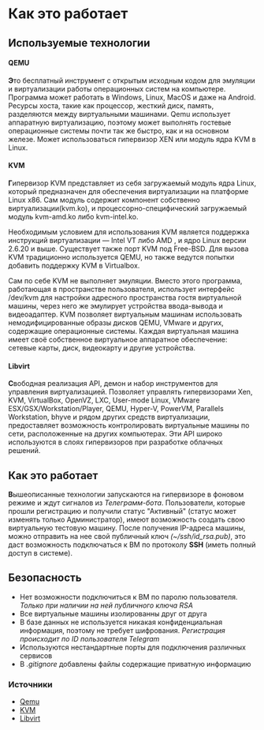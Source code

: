 # Как это работает
## Используемые технологии

#### QEMU
**Э**то бесплатный инструмент с открытым исходным кодом для эмуляции и виртуализации работы операционных систем на компьютере. Программа может работать в Windows, Linux, MacOS и даже на Android. Ресурсы хоста, такие как процессор, жесткий диск, память, разделяются между виртуальными машинами. Qemu использует аппаратную виртуализацию, поэтому может выполнять гостевые операционные системы почти так же быстро, как и на основном железе. Может использоваться гипервизор XEN или модуль ядра KVM в Linux.

#### KVM
**Г**ипервизор KVM представляет из себя загружаемый модуль ядра Linux, который предназначен для обеспечения виртуализации на платформе Linux x86. Сам модуль содержит компонент собственно виртуализации(kvm.ko), и процессорно-специфический загружаемый модуль kvm-amd.ko либо kvm-intel.ko.

Необходимым условием для использования KVM является поддержка инструкций виртуализации — Intel VT либо AMD , и ядро Linux версии 2.6.20 и выше. Существует также порт KVM под Free-BSD. Для вызова KVM традиционно используется QEMU, но также ведутся попытки добавить поддержку KVM в Virtualbox. 

Сам по себе KVM не выполняет эмуляции. Вместо этого программа, работающая в пространстве пользователя, использует интерфейс /dev/kvm для настройки адресного пространства гостя виртуальной машины, через него же эмулирует устройства ввода-вывода и видеоадаптер. KVM позволяет виртуальным машинам использовать немодифицированные образы дисков QEMU, VMware и других, содержащие операционные системы. Каждая виртуальная машина имеет своё собственное виртуальное аппаратное обеспечение: сетевые карты, диск, видеокарту и другие устройства.

#### Libvirt
**C**вободная реализация API, демон и набор инструментов для управления виртуализацией. Позволяет управлять гипервизорами Xen, KVM, VirtualBox, OpenVZ, LXC, User-mode Linux, VMware ESX/GSX/Workstation/Player, QEMU, Hyper-V, PowerVM, Parallels Workstation, bhyve и рядом других средств виртуализации, предоставляет возможность контролировать виртуальные машины по сети, расположенные на других компьютерах. Эти API широко используются в слоях гипервизоров при разработке облачных решений. 

## Как это работает
**В**ышеописанные технологии запускаются на гипервизоре в фоновом режиме и ждут сигналов из *Телеграмм-бота*. Пользователи, которые прошли регистрацию и получили статус "Активный" (статус может изменять только Администратор), имеют возможность создать свою виртуальную тестовую машину. После получения IP-адреса машины, можно отправить на нее свой публичный ключ *(~/ssh/id_rsa.pub)*, это даст возможность подключаться к ВМ по протоколу **SSH** (иметь полный доступ в системе). 

## Безопасность
- Нет возможности подключиться к ВМ по паролю пользователя. *Только при наличии на ней публичного ключа RSA*
- Все виртуальные машины изолированны друг от друга
- В базе данных не используется никакая конфиденциальная информация, поэтому не требует шифрования. *Регистрация происходит по ID пользователя Telegram*
- Используются нестандартные порты для подключения различных сервисов
- В *.gitignore* добавлены файлы содержащие приватную информацию

### Источники
* [Qemu](https://losst.ru/kak-polzovatsya-qemu)
* [KVM](https://losst.ru/kvm)
* [Libvirt](https://ru.wikipedia.org/wiki/Libvirt)
